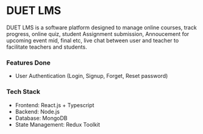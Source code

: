 # DUET LMS  

DUET LMS is a software platform designed to manage online courses, track progress, online quiz, student Assignment submission, Annoucement for upcoming event mid, final etc, live chat between user and teacher to facilitate teachers and students.

### Features Done
- User Authentication (Login, Signup, Forget, Reset password)


### Tech Stack
- Frontend: React.js + Typescript
- Backend: Node.js
- Database: MongoDB
- State Management: Redux Toolkit
